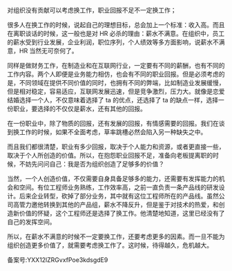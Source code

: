   

对组织没有贡献可以考虑换工作，职业回报不足不一定换工作；

  

很多人在换工作的时候，说起自己的理想目标，总会加上一个标准：收入高。而且在离职谈话的时候，这一般也是对 HR 必杀的理由：薪水不满意。在组织中，员工的薪水受到行业发展，企业利润，职位序列，个人绩效等多方面影响，说薪水不满意，HR 当然无可奈何了。

  

同样是做财务工作，在制造业和在互联网行业，一定要有不同的薪酬，也有不同的工作内容。两个人即便是业务能力相仿，也会有不同的职业回报。但是必须考虑的是，不同领域在提供不同价值的同时，也拥有不同的弊端，比如制造业发展缓慢，但是相对稳定，容易适应，互联网发展迅速，但是竞争激烈，压力大。就像是恋爱结婚选择一个人，不仅意味着选择了 ta 的优点，还选择了 ta 的缺点一样，选择一份职业，要选择的不仅仅是薪水，还有其他的回报。

  

在一份职业中，除了物质的回报，还有发展的回报，有情感需要的回报。我们在谈到换工作的时候，如果不全面考虑，草率跳槽必然会陷入另一种缺失之中。

  

而且我们都很清楚，职业有多少回报，取决于个人能力和资源，或者更直接一些，取决于个人所创造的价值。所以，在抱怨职业回报不足，准备向老板提离职的时候，不妨先问问自己：我是否为组织创造了足够多的价值？

  

当然，一个人创造价值，不仅需要自身具备足够多的能力，还需要有发挥能力的机会和空间。有位工程师业务熟练，工作效率高，之前一直负责一条产品线的研发设计。后来企业转型，砍掉了部分业务，其中就有这位工程师所在的产品线。虽然公司高管力邀他转换到其他的产品组，薪水不降反升，但是鉴于对技术的热爱，和创造新价值的怀疑，这个工程师还是选择了换工作。他清楚地知道，这里已经没有了自己的发挥空间。

  

所以，在薪水不满意的时候不一定要换工作，还要考虑更多的因素。而一旦不能为组织创造更多价值了，就需要考虑换工作了。这时候，待得越久，危机越大。

  

  

备案号:YXX12lZRGvxfPoe3kdsgdE9